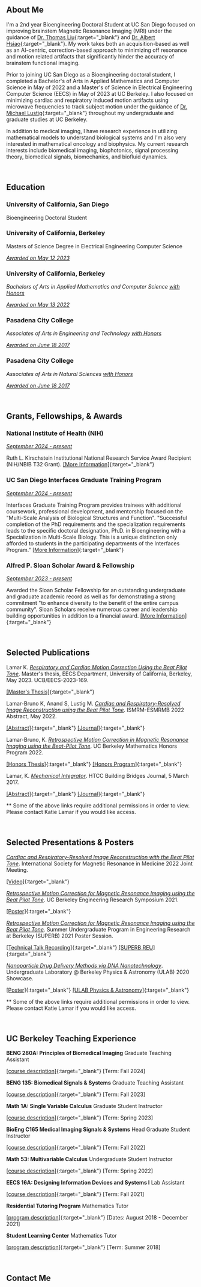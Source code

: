 ## About Me

I'm a 2nd year Bioengineering Doctoral Student at UC San Diego focused on improving brainstem Magnetic Resonance Imaging (MRI) under the guidance of [Dr. Thomas Liu](https://cfmriweb.ucsd.edu/tliu/){:target="_blank"} and [Dr. Albert Hsiao](https://profiles.ucsd.edu/albert.hsiao){:target="_blank"}. My work takes both an acquisition-based as well as an AI-centric, correction-based approach to minimizing off resonance and motion related artifacts that significantly hinder the accuracy of brainstem functional imaging. 

Prior to joining UC San Diego as a Bioengineering doctoral student, I completed a Bachelor's of Arts in Applied Mathematics and Computer Science in May of 2022 and a Master's of Science in Electrical Engineering Computer Science (EECS) in May of 2023 at UC Berkeley. I also focused on minimizing cardiac and respiratory induced motion artifacts using microwave frequencies to track subject motion under the guidance of [Dr. Michael Lustig](https://people.eecs.berkeley.edu/~mlustig/?_ga=2.72174547.1906270088.1671994399-2113451694.1621362601){:target="_blank"} throughout my undergraduate and graduate studies at UC Berkeley. 

In addition to medical imaging, I have research experience in utilizing mathematical models to understand biological systems and I'm also very interested in mathematical oncology and biophysics. My current research interests include biomedical imaging, biophotonics, signal processing theory, biomedical signals, biomechanics, and biofluid dynamics.

&nbsp;
&nbsp;

## Education


### University of California, San Diego

Bioengineering Doctoral Student



### University of California, Berkeley

Masters of Science Degree in Electrical Engineering Computer Science 

<ins>*Awarded on May 12 2023*</ins> 




### University of California, Berkeley

*Bachelors of Arts in Applied Mathematics and Computer Science <ins>with Honors</ins>*

<ins>*Awarded on May 13 2022*</ins>




### Pasadena City College

*Associates of Arts in Engineering and Technology <ins>with Honors</ins>*

<ins>*Awarded on June 18 2017*</ins>



### Pasadena City College
*Associates of Arts in Natural Sciences <ins>with Honors</ins>*

<ins>*Awarded on June 18 2017*</ins> 

&nbsp;
&nbsp;

## Grants, Fellowships, & Awards

### National Institute of Health (NIH)

<ins>*September 2024 - present*</ins>

Ruth L. Kirschstein Institutional National Research Service Award Recipient (NIH/NBIB T32 Grant). [[More Information]](https://reporter.nih.gov/search/tz0FxxHk3km8U9Oxra5B_Q/project-details/10669614){:target="_blank"}

### UC San Diego Interfaces Graduate Training Program

<ins>*September 2024 - present*</ins>

Interfaces Graduate Training Program provides trainees with additional coursework, professional development, and mentorship focused on the "Multi-Scale Analysis of Biological Structures and Function". "Successful completion of the PhD requirements and the specialization requirements leads to the specific doctoral designation, Ph.D. in Bioengineering with a Specialization in Multi-Scale Biology. This is a unique distinction only afforded to students in the participating departments of the Interfaces Program." [[More Information]](https://interfaces.ucsd.edu/){:target="_blank"}  
 
### Alfred P. Sloan Scholar Award & Fellowship

<ins>*September 2023 - present*</ins>

Awarded the Sloan Scholar Fellowship for an outstanding undergraduate and graduate academic record as well as for demonstrating a strong commitment "to enhance diversity to the benefit of the entire campus community". Sloan Scholars receive numerous career and leadership building opportunities in addition to a financial award. [[More Information]](https://grad.ucsd.edu/diversity/programs-resources/ucem/index.html){:target="_blank"}

&nbsp;
&nbsp;

## Selected Publications

Lamar K. <ins>*Respiratory and Cardiac Motion Correction Using the Beat Pilot Tone*</ins>. Master's thesis, EECS Department, University of California, Berkeley, May 2023. UCB/EECS-2023-169. 

[[Master's Thesis]](https://www2.eecs.berkeley.edu/Pubs/TechRpts/2023/EECS-2023-169.pdf){:target="_blank"} 


Lamar-Bruno K, Anand S, Lustig M. <ins>*Cardiac and Respiratory-Resolved Image Reconstruction using the Beat Pilot Tone*</ins>. ISMRM-ESMRMB 2022 Abstract, May 2022. 

[[Abstract]](https://index.mirasmart.com/ISMRM2022/PDFfiles/4446.html){:target="_blank"} [[Journal]](https://index.mirasmart.com/ISMRM2022/){:target="_blank"} 


Lamar-Bruno, K. <ins>*Retrospective Motion Correction in Magnetic Resonance Imaging using the Beat-Pilot Tone*</ins>. UC Berkeley Mathematics Honors Program 2022. 

[[Honors Thesis]](https://drive.google.com/file/d/1hGHgWoEoN4dONfL57gHtS4ICXpnFTDBo/view?usp=sharing){:target="_blank"} [[Honors Program]](https://math.berkeley.edu/programs/undergraduate/major/honors){:target="_blank"} 


Lamar, K. <ins>*Mechanical Integrator*</ins>. HTCC Building Bridges Journal, 5 March 2017.

[[Abstract]](https://drive.google.com/file/d/1Sj07k0wWg2ZnGi2cM6Kbzv9FxiV-yZ0h/view?usp=sharing){:target="_blank"} [[Journal]](https://www.amazon.com/Building-Bridges-2017-California-Conference/dp/1984382950/ref=sr_1_fkmr3_1?crid=1WLVCP05J9M5A&keywords=HTCC+Selected+Abstracts+2017&qid=1672016222&sprefix=htcc+selected+abstracts+201%2Caps%2C128&sr=8-1-fkmr3){:target="_blank"}
&nbsp;

** Some of the above links require additional permissions in order to view. Please contact Katie Lamar if you would like access. 

&nbsp;
&nbsp;

## Selected Presentations & Posters

<ins>*Cardiac and Respiratory-Resolved Image Reconstruction with the Beat Pilot Tone*</ins>. International Society for Magnetic Resonance in Medicine 2022 Joint Meeting. 

[[Video]](https://drive.google.com/file/d/1r5DEPrjZNNCJokdxhjVcVBXHZuMiHA5u/view?usp=sharing){:target="_blank"}


<ins>*Retrospective Motion Correction for Magnetic Resonance Imaging using the Beat Pilot Tone*</ins>. UC Berkeley Engineering Research Symposium 2021.

[[Poster]](https://drive.google.com/file/d/1zEKrj7VxFiQHegji2B75CO80gz76B_nv/view?usp=sharing){:target="_blank"}

<ins>*Retrospective Motion Correction for Magnetic Resonance Imaging using the Beat Pilot Tone*</ins>. Summer Undergraduate Program in Engineering Research at Berkeley (SUPERB) 2021 Poster Session.

[[Technical Talk Recording]](https://drive.google.com/file/d/1i5uOxczCaaXhC1nPaphu2mLnJVZ8i--q/view?usp=sharing){:target="_blank"} [[SUPERB REU]](https://eecs.berkeley.edu/resources/undergrads/research/superb){:target="_blank"}


<ins>*Nanoparticle Drug Delivery Methods via DNA Nanotechnology*</ins>. Undergraduate Laboratory @ Berkeley Physics & Astronomy (ULAB) 2020 Showcase.

[[Poster]](https://ulab.studentorg.berkeley.edu/static/doc/posters/s208.pdf){:target="_blank"} [[ULAB Physics & Astronomy]](https://ulab.berkeley.edu/labs/physics){:target="_blank"}
&nbsp;

** Some of the above links require additional permissions in order to view. Please contact Katie Lamar if you would like access. 

&nbsp;
&nbsp;

## UC Berkeley Teaching Experience 
**BENG 280A: Principles of Biomedical Imaging** Graduate Teaching Assistant


[[course description]](https://catalog.ucsd.edu/courses/BENG.html){:target="_blank"} [Term: Fall 2024]



**BENG 135: Biomedical Signals & Systems** Graduate Teaching Assistant


[[course description]](https://catalog.ucsd.edu/courses/BENG.html#beng135){:target="_blank"} [Term: Fall 2023]



**Math 1A: Single Variable Calculus** Graduate Student Instructor


[[course description]](https://classes.berkeley.edu/content/2023-spring-math-1a-001-lec-001){:target="_blank"} [Term: Spring 2023]



**BioEng C165 Medical Imaging Signals & Systems** Head Graduate Student Instructor 

[[course description]](https://classes.berkeley.edu/content/2022-fall-bioeng-c165-001-lec-001){:target="_blank"} [Term: Fall 2022]



**Math 53: Multivariable Calculus** Undergraduate Student Instructor

[[course description]](https://classes.berkeley.edu/content/2022-spring-math-53-002-lec-002){:target="_blank"} [Term: Spring 2022]



**EECS 16A: Designing Information Devices and Systems I** Lab Assistant

[[course description]](https://classes.berkeley.edu/content/2021-fall-eecs-16a-001-lec-001){:target="_blank"} [Term: Fall 2021]



**Residential Tutoring Program** Mathematics Tutor

[[program description]](https://reslife.berkeley.edu/academics/academic-support/#:~:text=Online%20tutoring%20is%20offered%20Sundays,within%20their%20unit%20of%20residence.){:target="_blank"} [Dates: August 2018 - December 2021]



**Student Learning Center** Mathematics Tutor 

[[program description]](https://slc.berkeley.edu/programs/mathematics-and-statistics/courses-supported){:target="_blank"} [Term: Summer 2018]

&nbsp;
&nbsp;

## Contact Me  

